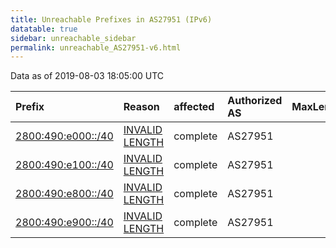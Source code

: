 ```yaml
---
title: Unreachable Prefixes in AS27951 (IPv6)
datatable: true
sidebar: unreachable_sidebar
permalink: unreachable_AS27951-v6.html
---
```


Data as of 2019-08-03 18:05:00 UTC


<div class="datatable-begin"></div>

| Prefix                                                         | Reason                                                                                                       | affected   | Authorized AS   |   MaxLength | Anchor                                         |   unreachable /48s |
|:---------------------------------------------------------------|:-------------------------------------------------------------------------------------------------------------|:-----------|:----------------|------------:|:-----------------------------------------------|-------------------:|
| [2800:490:e000::/40](https://stat.ripe.net/2800:490:e000::/40) | [INVALID LENGTH](https://rpki-validator.ripe.net/announcement-preview?asn=AS27951&prefix=2800:490:e000::/40) | complete   | AS27951         |          36 | [LACNIC](unreachable_LACNIC_RPKI_Root-v6.html) |                256 |
| [2800:490:e100::/40](https://stat.ripe.net/2800:490:e100::/40) | [INVALID LENGTH](https://rpki-validator.ripe.net/announcement-preview?asn=AS27951&prefix=2800:490:e100::/40) | complete   | AS27951         |          36 | [LACNIC](unreachable_LACNIC_RPKI_Root-v6.html) |                256 |
| [2800:490:e800::/40](https://stat.ripe.net/2800:490:e800::/40) | [INVALID LENGTH](https://rpki-validator.ripe.net/announcement-preview?asn=AS27951&prefix=2800:490:e800::/40) | complete   | AS27951         |          36 | [LACNIC](unreachable_LACNIC_RPKI_Root-v6.html) |                256 |
| [2800:490:e900::/40](https://stat.ripe.net/2800:490:e900::/40) | [INVALID LENGTH](https://rpki-validator.ripe.net/announcement-preview?asn=AS27951&prefix=2800:490:e900::/40) | complete   | AS27951         |          36 | [LACNIC](unreachable_LACNIC_RPKI_Root-v6.html) |                256 |

<div class="datatable-end"></div>